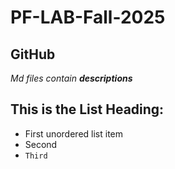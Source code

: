 # PF-LAB-Fall-2025
## GitHub
*Md files contain **descriptions***
## This is the List Heading:
* First unordered list item
* Second
* ``Third``

